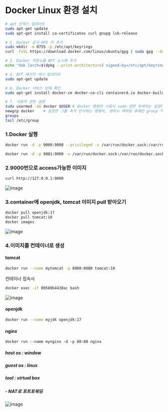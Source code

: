 # Docker Linux 환경 설치

```bash
# apt 인덱스 업데이트
sudo apt-get update
sudo apt-get install ca-certificates curl gnupg lsb-release

# 2. Docker 공식 GPG 키 추가
sudo mkdir -m 0755 -p /etc/apt/keyrings
curl -fsSL https://download.docker.com/linux/ubuntu/gpg | sudo gpg --dearmor -o /etc/apt/keyrings/docker.gpg

# 3. Docker 저장소를 APT 소스에 추가
echo "deb [arch=$(dpkg --print-architecture) signed-by=/etc/apt/keyrings/docker.gpg] https://download.docker.com/linux/ubuntu $(lsb_release -cs) stable" | sudo tee /etc/apt/sources.list.d/docker.list > /dev/null

# 4. APT 패키지 캐시 업데이트
sudo apt-get update

# 6. Docker 서비스 상태 확인
sudo apt-get install docker-ce docker-ce-cli containerd.io docker-buildx-plugin docker-compose-plugin

# 7. 사용자 권한 설정
sudo usermod -aG docker $USER # docker 명령어 사용시 sudo 권한 부여하는 설정(재부팅 필수)
newgrp docker    # 설정한 그룹 즉각 인식하는 명령어, 생략시 재부팅 후에만 group 적용
groups
tail /etc/group
```
### 1.Docker 실행
```bash
docker run -d -p 9000:9000 --privileged -v /var/run/docker.sock:/var/run/docker.sock uifd/ui-for-docker
```
```bash
docker run -d -p 9001:9000 -v /var/run/docker.sock:/var/run/docker.sock -v portainer_data:/data --restart=always portainer/portainer
```
### 2.9000번으로 access가능한 이미지
```bash
curl http://127.0.0.1:9000
```
![image](https://github.com/user-attachments/assets/0a17f0c4-6239-4935-b085-00cb69bdf3e3)

### 3.container에 openjdk, tomcat 이미지 pull 받아오기
```bash
docker pull openjdk:17
docker pull tomcat:10
docker images
```
![image](https://github.com/user-attachments/assets/7ea0e352-930b-4dea-9327-ce109ec1d399)

### 4.이미지를 컨테이너로 생성
#### tomcat
```bash
docker run --name mytomcat -p 8080:8080 tomcat:10
```
컨테이너 접속시
```bash
docker exec -it 00508b4430ac bash
```
![image](https://github.com/user-attachments/assets/0ec450a7-c657-4f02-a8b1-b7c88e69e642)

#### openjdk
```bash
docker run --name myjdk openjdk:17
```

#### nginx
```
docker run --name mynginx -d -p 80:80 nginx
```

##### host os : window
##### guest os : linux
##### tool : virtual box
##### - NAT로 포트포워딩 
![image](https://github.com/user-attachments/assets/561dde05-b9fb-4f50-96c2-c2d200094622)
